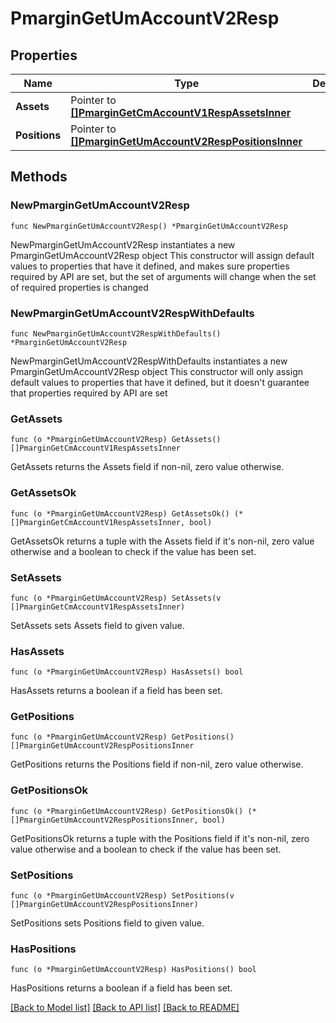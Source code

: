 # PmarginGetUmAccountV2Resp

## Properties

Name | Type | Description | Notes
------------ | ------------- | ------------- | -------------
**Assets** | Pointer to [**[]PmarginGetCmAccountV1RespAssetsInner**](PmarginGetCmAccountV1RespAssetsInner.md) |  | [optional] 
**Positions** | Pointer to [**[]PmarginGetUmAccountV2RespPositionsInner**](PmarginGetUmAccountV2RespPositionsInner.md) |  | [optional] 

## Methods

### NewPmarginGetUmAccountV2Resp

`func NewPmarginGetUmAccountV2Resp() *PmarginGetUmAccountV2Resp`

NewPmarginGetUmAccountV2Resp instantiates a new PmarginGetUmAccountV2Resp object
This constructor will assign default values to properties that have it defined,
and makes sure properties required by API are set, but the set of arguments
will change when the set of required properties is changed

### NewPmarginGetUmAccountV2RespWithDefaults

`func NewPmarginGetUmAccountV2RespWithDefaults() *PmarginGetUmAccountV2Resp`

NewPmarginGetUmAccountV2RespWithDefaults instantiates a new PmarginGetUmAccountV2Resp object
This constructor will only assign default values to properties that have it defined,
but it doesn't guarantee that properties required by API are set

### GetAssets

`func (o *PmarginGetUmAccountV2Resp) GetAssets() []PmarginGetCmAccountV1RespAssetsInner`

GetAssets returns the Assets field if non-nil, zero value otherwise.

### GetAssetsOk

`func (o *PmarginGetUmAccountV2Resp) GetAssetsOk() (*[]PmarginGetCmAccountV1RespAssetsInner, bool)`

GetAssetsOk returns a tuple with the Assets field if it's non-nil, zero value otherwise
and a boolean to check if the value has been set.

### SetAssets

`func (o *PmarginGetUmAccountV2Resp) SetAssets(v []PmarginGetCmAccountV1RespAssetsInner)`

SetAssets sets Assets field to given value.

### HasAssets

`func (o *PmarginGetUmAccountV2Resp) HasAssets() bool`

HasAssets returns a boolean if a field has been set.

### GetPositions

`func (o *PmarginGetUmAccountV2Resp) GetPositions() []PmarginGetUmAccountV2RespPositionsInner`

GetPositions returns the Positions field if non-nil, zero value otherwise.

### GetPositionsOk

`func (o *PmarginGetUmAccountV2Resp) GetPositionsOk() (*[]PmarginGetUmAccountV2RespPositionsInner, bool)`

GetPositionsOk returns a tuple with the Positions field if it's non-nil, zero value otherwise
and a boolean to check if the value has been set.

### SetPositions

`func (o *PmarginGetUmAccountV2Resp) SetPositions(v []PmarginGetUmAccountV2RespPositionsInner)`

SetPositions sets Positions field to given value.

### HasPositions

`func (o *PmarginGetUmAccountV2Resp) HasPositions() bool`

HasPositions returns a boolean if a field has been set.


[[Back to Model list]](../README.md#documentation-for-models) [[Back to API list]](../README.md#documentation-for-api-endpoints) [[Back to README]](../README.md)


